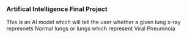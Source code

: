 ### Artifical Intelligence Final Project ###

This is an AI model which will tell the user whether a given lung x-ray represnets Normal lungs or lungs which represent Viral Pneumnoia
